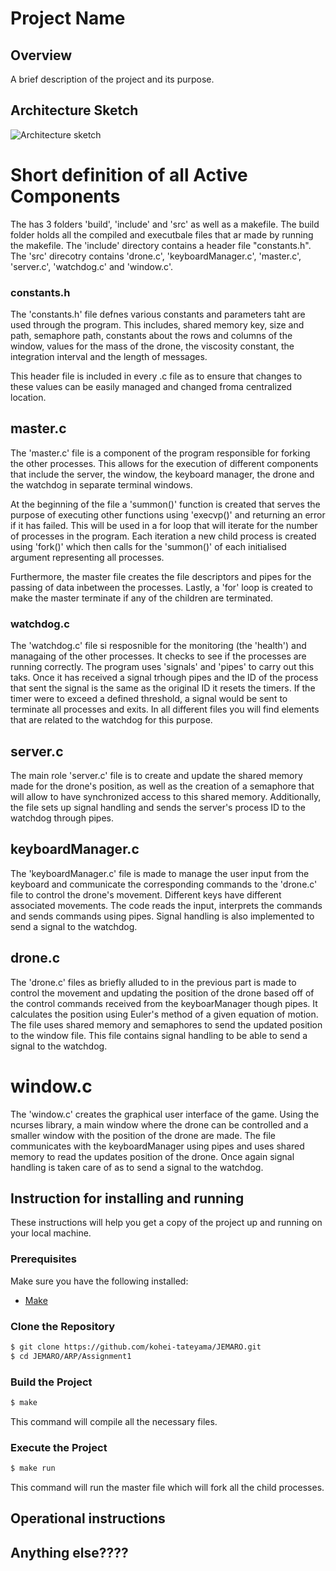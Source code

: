 # Project Name

## Overview

A brief description of the project and its purpose.

## Architecture Sketch

![Architecture sketch](https://github.com/kohei-tateyama/JEMARO/blob/master/ARP/Assignment1/resources/architecture2.jpg)


# Short definition of all Active Components

The has 3 folders 'build', 'include' and 'src' as well as a makefile. The build folder holds all the compiled and executbale files that ar made by running the makefile. The 'include' directory contains a header file "constants.h". The 'src' direcotry contains 'drone.c', 'keyboardManager.c', 'master.c', 'server.c', 'watchdog.c' and 'window.c'. 


### constants.h

The 'constants.h' file defnes various constants and parameters taht are used through the program. 
This includes, shared memory key, size and path, semaphore path, constants about the rows and columns of the window, values for the mass of the drone, the viscosity constant, the integration interval and the length of messages. 

This header file is included in every .c file as to ensure that changes to these values can be easily managed and changed froma centralized location.


## master.c

The 'master.c' file is a component of the program responsible for forking the other processes. This allows for the execution of different components that include the server, the window, the keyboard manager, the drone and the watchdog in separate terminal windows. 

At the beginning of the file a 'summon()' function is created that serves the purpose of executing other functions using 'execvp()' and returning an error if it has failed. This will be used in a for loop that will iterate for the number of processes in the program. Each iteration a new child process is created using 'fork()' which then calls for the 'summon()' of each initialised argument representing all processes.

Furthermore, the master file creates the file descriptors and pipes for the passing of data inbetween the processes. Lastly, a 'for' loop is created to make the master terminate if any of the children are terminated. 


### watchdog.c

The 'watchdog.c' file si resposnible for the monitoring (the 'health') and managaing of the other processes. It checks to see if the processes are running correctly. The program uses 'signals' and 'pipes' to carry out this taks. Once it has received a signal trhough pipes and the ID of the process that sent the signal is the same as the original ID it resets the timers. If the timer were to exceed a defined threshold, a signal would be sent to terminate all processes and exits. In all different files you will find elements that are related to the watchdog for this purpose.


## server.c

The main role 'server.c' file is to create and update the shared memory made for the drone's position, as well as the creation of a semaphore that will allow to have synchronized access to this shared memory. Additionally, the file sets up signal handling and sends the server's process ID to the watchdog through pipes.


## keyboardManager.c

The 'keyboardManager.c' file is made to manage the user input from the keyboard and communicate the corresponding commands to the 'drone.c' file to control the drone's movement. Different keys have different associated movements. The code reads the input, interprets the commands and sends commands using pipes. Signal handling is also implemented to send a signal to the watchdog.


## drone.c

The 'drone.c' files as briefly alluded to in the previous part is made to control the movement and updating the position of the drone based off of the control commands received from the keyboarManager though pipes. It calculates the position using Euler's method of a given equation of motion. The file uses shared memory and semaphores to send the updated position to the window file. This file contains signal handling to be able to send a signal to the watchdog.


# window.c

The 'window.c' creates the graphical user interface of the game. Using the ncurses library, a main window where the drone can be controlled and a smaller window with the position of the drone are made. The file communicates with the keyboardManager using pipes and uses shared memory to read the updates position of the drone. Once again signal handling is taken care of as to send a signal to the watchdog.



## Instruction for installing and running
These instructions will help you get a copy of the project up and running on your local machine.

### Prerequisites

Make sure you have the following installed:

- [Make](https://www.gnu.org/software/make/)

### Clone the Repository

```bash
$ git clone https://github.com/kohei-tateyama/JEMARO.git
$ cd JEMARO/ARP/Assignment1 
```

### Build the Project

```bash
$ make
```
This command will compile all the necessary files.

### Execute the Project

```bash
$ make run
```
This command will run the master file which will fork all the child processes.


## Operational instructions

## Anything else????
